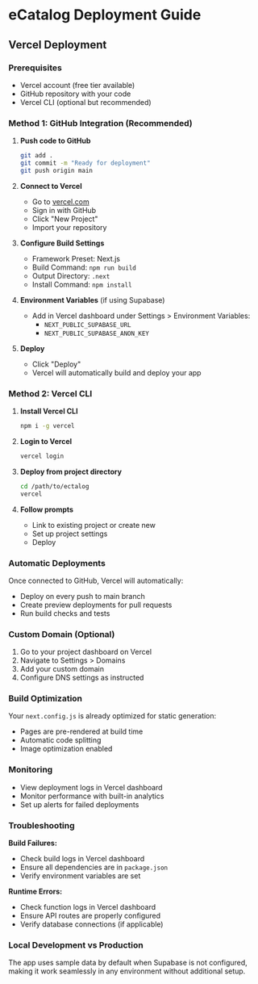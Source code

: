 # eCatalog Deployment Guide

## Vercel Deployment

### Prerequisites
- Vercel account (free tier available)
- GitHub repository with your code
- Vercel CLI (optional but recommended)

### Method 1: GitHub Integration (Recommended)

1. **Push code to GitHub**
   ```bash
   git add .
   git commit -m "Ready for deployment"
   git push origin main
   ```

2. **Connect to Vercel**
   - Go to [vercel.com](https://vercel.com)
   - Sign in with GitHub
   - Click "New Project"
   - Import your repository

3. **Configure Build Settings**
   - Framework Preset: Next.js
   - Build Command: `npm run build`
   - Output Directory: `.next`
   - Install Command: `npm install`

4. **Environment Variables** (if using Supabase)
   - Add in Vercel dashboard under Settings > Environment Variables:
     - `NEXT_PUBLIC_SUPABASE_URL`
     - `NEXT_PUBLIC_SUPABASE_ANON_KEY`

5. **Deploy**
   - Click "Deploy"
   - Vercel will automatically build and deploy your app

### Method 2: Vercel CLI

1. **Install Vercel CLI**
   ```bash
   npm i -g vercel
   ```

2. **Login to Vercel**
   ```bash
   vercel login
   ```

3. **Deploy from project directory**
   ```bash
   cd /path/to/ectalog
   vercel
   ```

4. **Follow prompts**
   - Link to existing project or create new
   - Set up project settings
   - Deploy

### Automatic Deployments

Once connected to GitHub, Vercel will automatically:
- Deploy on every push to main branch
- Create preview deployments for pull requests
- Run build checks and tests

### Custom Domain (Optional)

1. Go to your project dashboard on Vercel
2. Navigate to Settings > Domains
3. Add your custom domain
4. Configure DNS settings as instructed

### Build Optimization

Your `next.config.js` is already optimized for static generation:
- Pages are pre-rendered at build time
- Automatic code splitting
- Image optimization enabled

### Monitoring

- View deployment logs in Vercel dashboard
- Monitor performance with built-in analytics
- Set up alerts for failed deployments

### Troubleshooting

**Build Failures:**
- Check build logs in Vercel dashboard
- Ensure all dependencies are in `package.json`
- Verify environment variables are set

**Runtime Errors:**
- Check function logs in Vercel dashboard
- Ensure API routes are properly configured
- Verify database connections (if applicable)

### Local Development vs Production

The app uses sample data by default when Supabase is not configured, making it work seamlessly in any environment without additional setup.